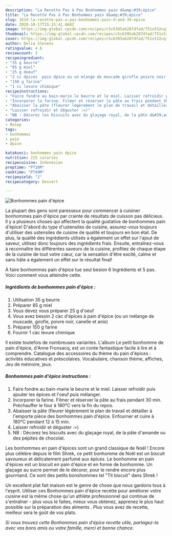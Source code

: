 ```yaml
---
description: "La Recette Pas à Pas Bonhommes pain d&amp;#39;épice"
title: "La Recette Pas à Pas Bonhommes pain d&amp;#39;épice"
slug: 1619-la-recette-pas-a-pas-bonhommes-pain-d-and-39-epice
date: 2020-10-17T15:15:41.668Z
image: https://img-global.cpcdn.com/recipes/c5c6395ab287dfad/751x532cq70/bonhommes-pain-depice-photo-principale-de-la-recette.jpg
thumbnail: https://img-global.cpcdn.com/recipes/c5c6395ab287dfad/751x532cq70/bonhommes-pain-depice-photo-principale-de-la-recette.jpg
cover: https://img-global.cpcdn.com/recipes/c5c6395ab287dfad/751x532cq70/bonhommes-pain-depice-photo-principale-de-la-recette.jpg
author: Delia Stevens
ratingvalue: 4.6
reviewcount: 3
recipeingredient:
- "35 g beurre"
- "85 g miel"
- "25 g doeuf"
- "2 cc dpices  pain dpice ou un mlange de muscade girofle poivre noir canelle et anis"
- "150 g farine"
- "1 cc levure chimique"
recipeinstructions:
- "Faire fondre au bain-marie le beurre et le miel. Laisser refroidir puis ajouter les épices et l&#39;oeuf puis mélanger."
- "Incorporer la farine. Filmer et réserver la pâte au frais pendant 30 min. Préchauffer le four à 180°C vers la fin du repos."
- "Abaisser la pâte (fleurer légèrement le plan de travail et détailler à l&#39;emporte pièce des bonhommes pain d&#39;épice. Enfourner et cuire à 180°C pendant 12 à 15 min."
- "Laisser refroidir et déguster :=)"
- "NB : Décorez les biscuits avec du glaçage royal, de la pâte d&#39;amande ou des pépites de chocolat."
categories:
- Resep
tags:
- bonhommes
- pain
- dpice

katakunci: bonhommes pain dpice 
nutrition: 225 calories
recipecuisine: Indonesian
preptime: "PT18M"
cooktime: "PT49M"
recipeyield: "2"
recipecategory: Dessert

---
```



![Bonhommes pain d&#39;épice](https://img-global.cpcdn.com/recipes/c5c6395ab287dfad/751x532cq70/bonhommes-pain-depice-photo-principale-de-la-recette.jpg)

La plupart des gens sont paresseux pour commencer à cuisiner bonhommes pain d&#39;épice par crainte de résultats de cuisson pas délicieux. Il y a plusieurs choses qui affectent la qualité gustative de bonhommes pain d&#39;épice! D'abord du type d'ustensiles de cuisine, assurez-vous toujours d'utiliser des ustensiles de cuisine de qualité et toujours en bon état. De plus, la qualité des ingrédients utilisés a également un effet sur l'ajout de saveur, utilisez donc toujours des ingrédients frais. Ensuite, entraînez-vous à reconnaître les différentes saveurs de la cuisine, profitez de chaque étape de la cuisine de tout votre cœur, car la sensation d'être excité, calme et sans hâte a également un effet sur le résultat final!

<!--inarticleads1-->

À faire bonhommes pain d&#39;épice tue seul besion 6 Ingrédients et 5 pas. Voici comment vous atteindre cette.

##### Ingrédients de bonhommes pain d&#39;épice :

1. Utilisation 35 g beurre
1. Préparer 85 g miel
1. Vous devez vous préparer 25 g d&#39;oeuf
1. Vous avez besoin 2 càc d&#39;épices à pain d&#39;épice (ou un mélange de muscade, girofle, poivre noir, canelle et anis)
1. Préparer 150 g farine
1. Fournir 1 càc levure chimique


Il existe toutefois de nombreuses variantes. L&#39;album Le petit bonhomme de pain d&#39;épice, d&#39;Anne Fronsacq, est un conte fantastique facile à lire et à comprendre. Catalogue des accessoires du thème du pain d&#39;épices : activités éducatives et préscolaires. Vocabulaire, chanson thème, affiches, Jeu de mémoire, jeux. 

<!--inarticleads2-->

##### Bonhommes pain d&#39;épice instructions :

1. Faire fondre au bain-marie le beurre et le miel. Laisser refroidir puis ajouter les épices et l&#39;oeuf puis mélanger.
1. Incorporer la farine. Filmer et réserver la pâte au frais pendant 30 min. Préchauffer le four à 180°C vers la fin du repos.
1. Abaisser la pâte (fleurer légèrement le plan de travail et détailler à l&#39;emporte pièce des bonhommes pain d&#39;épice. Enfourner et cuire à 180°C pendant 12 à 15 min.
1. Laisser refroidir et déguster :=)
1. NB : Décorez les biscuits avec du glaçage royal, de la pâte d&#39;amande ou des pépites de chocolat.


Les bonhommes en pain d&#39;épices sont un grand classique de Noël ! Encore plus célèbre depuis le film Shrek, ce petit bonhomme de Noël est un biscuit savoureux et délicatement parfumé aux épices. Le bonhomme en pain d&#39;épices est un biscuit en pain d&#39;épice et en forme de bonhomme. Un glaçage au sucre permet de le décorer, pour le rendre encore plus gourmand. Ce sont des petits bonshommes tel &#34;Tit biscuit&#34; dans Shrek ! 

<!--inarticleads1-->

<p>
Un excellent plat fait maison est le genre de chose que nous gardons tous à l'esprit. Utiliser ces Bonhommes pain d&#39;épice recette pour améliorer votre cuisine est la même chose qu'un athlète professionnel qui continue de s'entraîner - plus vous le faites, mieux vous obtenez, apprenez le plus haut possible sur la préparation des aliments . Plus vous avez de recette, meilleur sera le goût de vos plats.
</p>

<p>
<i>Si vous trouvez cette Bonhommes pain d&#39;épice recette utile, partagez-la avec vos bons amis ou votre famille, merci et bonne chance.</i>
</p>
